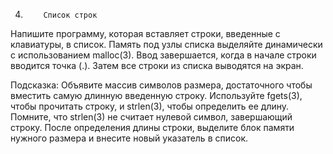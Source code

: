 4.         Список строк
Напишите программу, которая вставляет строки, введенные с клавиатуры, в список. Память под узлы списка выделяйте динамически с использованием malloc(3). Ввод завершается, когда в начале строки вводится точка (.). Затем все строки из списка выводятся на экран.

Подсказка: Объявите массив символов размера, достаточного чтобы вместить самую длинную введенную строку. Используйте fgets(3), чтобы прочитать строку, и strlen(3), чтобы определить ее длину. Помните, что strlen(3) не считает нулевой символ, завершающий строку. После определения длины строки, выделите блок памяти нужного размера и внесите новый указатель в список.
